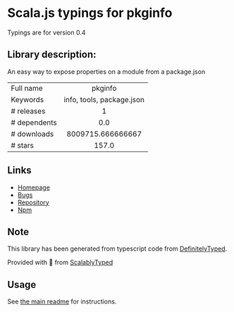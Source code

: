 
# Scala.js typings for pkginfo

Typings are for version 0.4

## Library description:
An easy way to expose properties on a module from a package.json

|                    |                 |
| ------------------ | :-------------: |
| Full name          | pkginfo |
| Keywords           | info, tools, package.json |
| # releases         | 1 |
| # dependents       | 0.0 |
| # downloads        | 8009715.666666667 |
| # stars            | 157.0 |

## Links
- [Homepage](https://github.com/indexzero/node-pkginfo#readme)
- [Bugs](https://github.com/indexzero/node-pkginfo/issues)
- [Repository](https://github.com/indexzero/node-pkginfo)
- [Npm](https://www.npmjs.com/package/pkginfo)
    


## Note
This library has been generated from typescript code from [DefinitelyTyped](https://definitelytyped.org).

Provided with :purple_heart: from [ScalablyTyped](https://github.com/oyvindberg/ScalablyTyped)

## Usage
See [the main readme](../../readme.md) for instructions.



